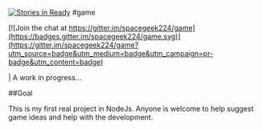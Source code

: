 [![Stories in Ready](https://badge.waffle.io/spacegeek224/game.png?label=ready&title=Ready)](https://waffle.io/spacegeek224/game)
#game

[![Join the chat at https://gitter.im/spacegeek224/game](https://badges.gitter.im/spacegeek224/game.svg)](https://gitter.im/spacegeek224/game?utm_source=badge&utm_medium=badge&utm_campaign=pr-badge&utm_content=badge)

| A work in progress...

##Goal

This is my first real project in NodeJs. Anyone is welcome to help suggest game ideas and help with the development.
